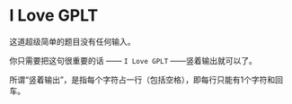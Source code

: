 # I Love GPLT
这道超级简单的题目没有任何输入。

你只需要把这句很重要的话 —— `I Love GPLT` ——竖着输出就可以了。

所谓“竖着输出”，是指每个字符占一行（包括空格），即每行只能有1个字符和回车。